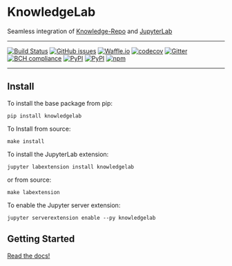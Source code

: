 # KnowledgeLab
Seamless integration of [Knowledge-Repo](https://github.com/airbnb/knowledge-repo) and [JupyterLab](https://github.com/jupyterlab/jupyterlab)


---
[![Build Status](https://travis-ci.org/timkpaine/knowledgelab.svg?branch=master)](https://travis-ci.org/timkpaine/knowledgelab)
[![GitHub issues](https://img.shields.io/github/issues/timkpaine/knowledgelab.svg)]()
[![Waffle.io](https://badge.waffle.io/timkpaine/knowledgelab.svg?label=ready&title=Ready)](http://waffle.io/timkpaine/knowledgelab)
[![codecov](https://codecov.io/gh/timkpaine/knowledgelab/branch/master/graph/badge.svg)](https://codecov.io/gh/timkpaine/knowledgelab)
[![Gitter](https://img.shields.io/gitter/room/nwjs/nw.js.svg)](https://gitter.im/knowledge_lab/Lobby)
[![BCH compliance](https://bettercodehub.com/edge/badge/timkpaine/knowledgelab?branch=master)](https://bettercodehub.com/)
[![PyPI](https://img.shields.io/pypi/l/knowledgelab.svg)](https://pypi.python.org/pypi/knowledgelab)
[![PyPI](https://img.shields.io/pypi/v/knowledgelab.svg)](https://pypi.python.org/pypi/knowledgelab)
[![npm](https://img.shields.io/npm/v/knowledgelab.svg)](https://www.npmjs.com/package/knowledgelab)
<!-- [![Beerpay](https://beerpay.io/timkpaine/knowledgelab/badge.svg?style=flat)](https://beerpay.io/timkpaine/knowledgelab) -->

---


## Install
To install the base package from pip:

`pip install knowledgelab`

To Install from source:

`make install`


To install the JupyterLab extension:

`jupyter labextension install knowledgelab`

or from source:

`make labextension`

To enable the Jupyter server extension:

`jupyter serverextension enable --py knowledgelab`

## Getting Started
[Read the docs!](http://knowledgelab.readthedocs.io/en/latest/index.html)
